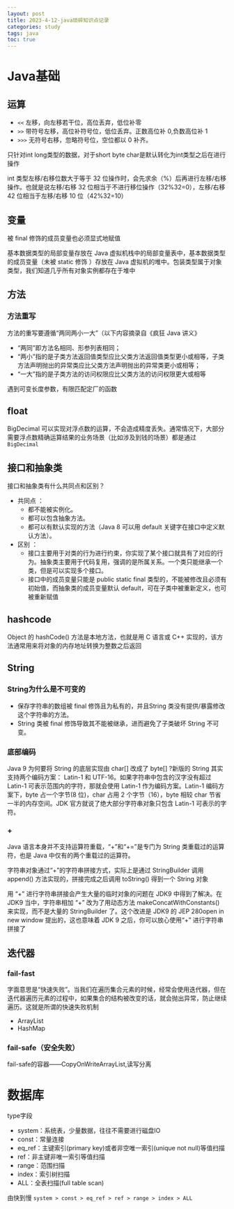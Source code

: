 ```yaml
---
layout: post
title: 2023-4-12-java琐碎知识点记录
categories: study
tags: java
toc: true
---
```

# Java基础
## 运算
- `<<`  左移，向左移若干位，高位丢弃，低位补零
- `>>` 带符号左移，高位补符号位，低位丢弃。正数高位补 0,负数高位补 1
- `>>>` 无符号右移，忽略符号位，空位都以 0 补齐。

只针对int long类型的数据，对于short byte char是默认转化为int类型之后在进行操作

int 类型左移/右移位数大于等于 32 位操作时，会先求余（%）后再进行左移/右移操作。也就是说左移/右移 32 位相当于不进行移位操作（32%32=0），左移/右移 42 位相当于左移/右移 10 位（42%32=10）
 
## 变量
被 final 修饰的成员变量也必须显式地赋值

基本数据类型的局部变量存放在 Java 虚拟机栈中的局部变量表中，基本数据类型的成员变量（未被 static 修饰 ）存放在 Java 虚拟机的堆中。包装类型属于对象类型，我们知道几乎所有对象实例都存在于堆中
 
## 方法
### 方法重写

方法的重写要遵循“两同两小一大”（以下内容摘录自《疯狂 Java 讲义》
- “两同”即方法名相同、形参列表相同；
- “两小”指的是子类方法返回值类型应比父类方法返回值类型更小或相等，子类方法声明抛出的异常类应比父类方法声明抛出的异常类更小或相等；
- “一大”指的是子类方法的访问权限应比父类方法的访问权限更大或相等

遇到可变长度参数，有限匹配定厂的函数

## float
BigDecimal 可以实现对浮点数的运算，不会造成精度丢失。通常情况下，大部分需要浮点数精确运算结果的业务场景（比如涉及到钱的场景）都是通过 `BigDecimal`

## 接口和抽象类
接口和抽象类有什么共同点和区别？
- 共同点 ：
  - 都不能被实例化。
  - 都可以包含抽象方法。
  - 都可以有默认实现的方法（Java 8 可以用 default 关键字在接口中定义默认方法）。
- 区别 ：
  - 接口主要用于对类的行为进行约束，你实现了某个接口就具有了对应的行为。抽象类主要用于代码复用，强调的是所属关系。一个类只能继承一个类，但是可以实现多个接口。
  - 接口中的成员变量只能是 public static final 类型的，不能被修改且必须有初始值，而抽象类的成员变量默认 default，可在子类中被重新定义，也可被重新赋值

## hashcode
Object 的 hashCode() 方法是本地方法，也就是用 C 语言或 C++ 实现的，该方法通常用来将对象的内存地址转换为整数之后返回

## String
### String为什么是不可变的
- 保存字符串的数组被 final 修饰且为私有的，并且String 类没有提供/暴露修改这个字符串的方法。 
- String 类被 final 修饰导致其不能被继承，进而避免了子类破坏 String 不可变。

### 底部编码

Java 9 为何要将 String 的底层实现由 char[] 改成了 byte[] ?新版的 String 其实支持两个编码方案： Latin-1 和 UTF-16。如果字符串中包含的汉字没有超过 Latin-1 可表示范围内的字符，那就会使用 Latin-1 作为编码方案。Latin-1 编码方案下，byte 占一个字节(8 位)，char 占用 2 个字节（16），byte 相较 char 节省一半的内存空间。JDK 官方就说了绝大部分字符串对象只包含 Latin-1 可表示的字符。
 
### +
Java 语言本身并不支持运算符重载，“+”和“+=”是专门为 String 类重载过的运算符，也是 Java 中仅有的两个重载过的运算符。

字符串对象通过“+”的字符串拼接方式，实际上是通过 StringBuilder 调用 append() 方法实现的，拼接完成之后调用 toString() 得到一个 String 对象

用 “+” 进行字符串拼接会产生大量的临时对象的问题在 JDK9 中得到了解决。在 JDK9 当中，字符串相加 “+” 改为了用动态方法 makeConcatWithConstants() 来实现，而不是大量的 StringBuilder 了。这个改进是 JDK9 的 JEP 280open in new window 提出的，这也意味着 JDK 9 之后，你可以放心使用“+” 进行字符串拼接了
 

## 迭代器

### fail-fast

字面意思是“快速失败”。当我们在遍历集合元素的时候，经常会使用迭代器，但在迭代器遍历元素的过程中，如果集合的结构被改变的话，就会抛出异常，防止继续遍历。这就是所谓的快速失败机制

- ArrayList
- HashMap

### fail-safe（安全失败）
fail-safe的容器——CopyOnWriteArrayList,读写分离
# 数据库


type字段


- system：系统表，少量数据，往往不需要进行磁盘IO
- const：常量连接
- eq_ref：主键索引(primary key)或者非空唯一索引(unique not null)等值扫描
- ref：非主键非唯一索引等值扫描
- range：范围扫描
- index：索引树扫描
- ALL：全表扫描(full table scan)
 
由快到慢 `system > const > eq_ref > ref > range > index > ALL`